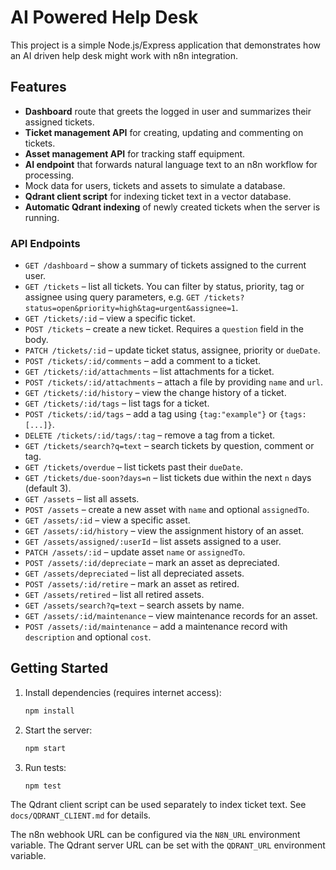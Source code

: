 # AI Powered Help Desk

This project is a simple Node.js/Express application that demonstrates how an AI driven help desk might work with n8n integration.

## Features

- **Dashboard** route that greets the logged in user and summarizes their assigned tickets.
- **Ticket management API** for creating, updating and commenting on tickets.
- **Asset management API** for tracking staff equipment.
- **AI endpoint** that forwards natural language text to an n8n workflow for processing.
- Mock data for users, tickets and assets to simulate a database.
- **Qdrant client script** for indexing ticket text in a vector database.
- **Automatic Qdrant indexing** of newly created tickets when the server is running.

### API Endpoints

- `GET /dashboard` – show a summary of tickets assigned to the current user.
- `GET /tickets` – list all tickets.
  You can filter by status, priority, tag or assignee using query parameters, e.g.
  `GET /tickets?status=open&priority=high&tag=urgent&assignee=1`.
- `GET /tickets/:id` – view a specific ticket.
- `POST /tickets` – create a new ticket. Requires a `question` field in the body.
- `PATCH /tickets/:id` – update ticket status, assignee, priority or `dueDate`.
- `POST /tickets/:id/comments` – add a comment to a ticket.
- `GET /tickets/:id/attachments` – list attachments for a ticket.
- `POST /tickets/:id/attachments` – attach a file by providing `name` and `url`.
- `GET /tickets/:id/history` – view the change history of a ticket.
- `GET /tickets/:id/tags` – list tags for a ticket.
- `POST /tickets/:id/tags` – add a tag using `{tag:"example"}` or `{tags:[...]}`.
- `DELETE /tickets/:id/tags/:tag` – remove a tag from a ticket.
- `GET /tickets/search?q=text` – search tickets by question, comment or tag.
- `GET /tickets/overdue` – list tickets past their `dueDate`.
- `GET /tickets/due-soon?days=n` – list tickets due within the next `n` days (default 3).
- `GET /assets` – list all assets.
- `POST /assets` – create a new asset with `name` and optional `assignedTo`.
- `GET /assets/:id` – view a specific asset.
- `GET /assets/:id/history` – view the assignment history of an asset.
- `GET /assets/assigned/:userId` – list assets assigned to a user.
- `PATCH /assets/:id` – update asset `name` or `assignedTo`.
- `POST /assets/:id/depreciate` – mark an asset as depreciated.
- `GET /assets/depreciated` – list all depreciated assets.
- `POST /assets/:id/retire` – mark an asset as retired.
- `GET /assets/retired` – list all retired assets.
- `GET /assets/search?q=text` – search assets by name.
- `GET /assets/:id/maintenance` – view maintenance records for an asset.
- `POST /assets/:id/maintenance` – add a maintenance record with `description` and optional `cost`.

## Getting Started

1. Install dependencies (requires internet access):
   ```bash
   npm install
   ```
2. Start the server:
   ```bash
   npm start
   ```
3. Run tests:
   ```bash
   npm test
   ```

The Qdrant client script can be used separately to index ticket text. See
`docs/QDRANT_CLIENT.md` for details.

The n8n webhook URL can be configured via the `N8N_URL` environment variable.
The Qdrant server URL can be set with the `QDRANT_URL` environment variable.
